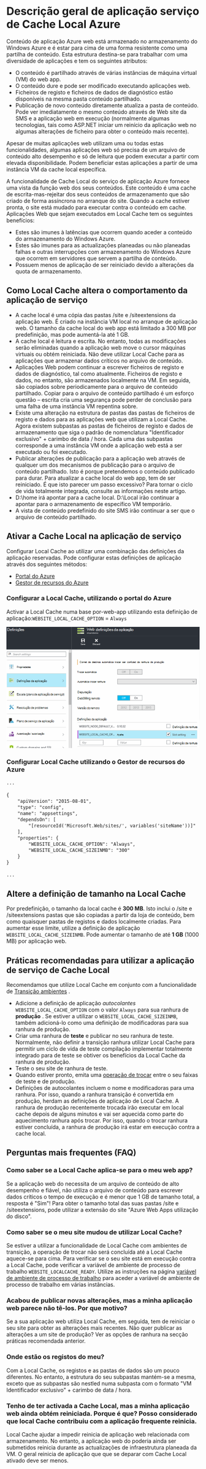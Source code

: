 <properties
   pageTitle="Descrição geral de aplicação serviço de Cache Local Azure | Microsoft Azure"
   description="Este artigo descreve como ativar, redimensionar e consultar o estado da funcionalidade Cache Local do serviço de aplicação Azure"
   services="app-service"
   documentationCenter="app-service"
   authors="SyntaxC4"
   manager="yochayk"
   editor=""
   tags="optional"
   keywords=""/>

<tags
   ms.service="app-service"
   ms.devlang="multiple"
   ms.topic="article"
   ms.tgt_pltfrm="na"
   ms.workload="na"
   ms.date="03/04/2016"
   ms.author="cfowler"/>

# <a name="azure-app-service-local-cache-overview"></a>Descrição geral de aplicação serviço de Cache Local Azure

Conteúdo de aplicação Azure web está armazenado no armazenamento do Windows Azure e é estar para cima de uma forma resistente como uma partilha de conteúdo. Esta estrutura destina-se para trabalhar com uma diversidade de aplicações e tem os seguintes atributos:  

* O conteúdo é partilhado através de várias instâncias de máquina virtual (VM) do web app.
* O conteúdo dure e pode ser modificado executando aplicações web.
* Ficheiros de registo e ficheiros de dados de diagnóstico estão disponíveis na mesma pasta conteúdo partilhado.
* Publicação de novo conteúdo diretamente atualiza a pasta de conteúdo. Pode ver imediatamente o mesmo conteúdo através de Web site da SMS e a aplicação web em execução (normalmente algumas tecnologias, tais como ASP.NET iniciar um reinício da aplicação web no algumas alterações de ficheiro para obter o conteúdo mais recente).

Apesar de muitas aplicações web utilizam uma ou todas estas funcionalidades, algumas aplicações web só precisa de um arquivo de conteúdo alto desempenho e só de leitura que podem executar a partir com elevada disponibilidade. Podem beneficiar estas aplicações a partir de uma instância VM da cache local específica.

A funcionalidade de Cache Local do serviço de aplicação Azure fornece uma vista da função web dos seus conteúdos. Este conteúdo é uma cache de escrita-mas-rejeitar dos seus conteúdos de armazenamento que são criado de forma assíncrona no arranque do site. Quando a cache estiver pronta, o site está mudado para executar contra o conteúdo em cache. Aplicações Web que sejam executados em Local Cache tem os seguintes benefícios:

* Estes são imunes à latências que ocorrem quando aceder a conteúdo do armazenamento do Windows Azure.
* Estes são imunes para as actualizações planeadas ou não planeadas falhas e outras interrupções com armazenamento do Windows Azure que ocorrem em servidores que servem a partilha de conteúdo.
* Possuem menos de aplicação de ser reiniciado devido a alterações da quota de armazenamento.

## <a name="how-local-cache-changes-the-behavior-of-app-service"></a>Como Local Cache altera o comportamento da aplicação de serviço

* A cache local é uma cópia das pastas /site e /siteextensions da aplicação web. É criado na instância VM local no arranque de aplicação web. O tamanho da cache local do web app está limitado a 300 MB por predefinição, mas pode aumentá-la até 1 GB.
* A cache local é leitura e escrita. No entanto, todas as modificações serão eliminadas quando a aplicação web move o cursor máquinas virtuais ou obtém reiniciada. Não deve utilizar Local Cache para as aplicações que armazenar dados críticos no arquivo de conteúdo.
* Aplicações Web podem continuar a escrever ficheiros de registo e dados de diagnóstico, tal como atualmente. Ficheiros de registo e dados, no entanto, são armazenados localmente na VM. Em seguida, são copiados sobre periodicamente para o arquivo de conteúdo partilhado. Copiar para o arquivo de conteúdo partilhado é um esforço questão – escrita cria uma segurança pode perder de conclusão para uma falha de uma instância VM repentina sobre.
* Existe uma alteração na estrutura de pastas das pastas de ficheiros de registo e dados para as aplicações web que utilizam a Local Cache. Agora existem subpastas as pastas de ficheiros de registo e dados de armazenamento que siga o padrão de nomenclatura "Identificador exclusivo" + carimbo de data / hora. Cada uma das subpastas corresponde a uma instância VM onde a aplicação web está a ser executado ou foi executado.  
* Publicar alterações de publicação para a aplicação web através de qualquer um dos mecanismos de publicação para o arquivo de conteúdo partilhado. Isto é porque pretendemos o conteúdo publicado para durar. Para atualizar a cache local do web app, tem de ser reiniciado. É que isto parecer um passo excessivo? Para tornar o ciclo de vida totalmente integrada, consulte as informações neste artigo.
* D:\home irá apontar para a cache local. D:\Local irão continuar a apontar para o armazenamento de específico VM temporário.
* A vista de conteúdo predefinido do site SMS irão continuar a ser que o arquivo de conteúdo partilhado.

## <a name="enable-local-cache-in-app-service"></a>Ativar a Cache Local na aplicação de serviço

Configurar Local Cache ao utilizar uma combinação das definições da aplicação reservadas. Pode configurar estas definições de aplicação através dos seguintes métodos:

* [Portal do Azure](#Configure-Local-Cache-Portal)
* [Gestor de recursos do Azure](#Configure-Local-Cache-ARM)

### <a name="configure-local-cache-by-using-the-azure-portal"></a>Configurar a Local Cache, utilizando o portal do Azure
<a name="Configure-Local-Cache-Portal"></a>

Activar a Local Cache numa base por-web-app utilizando esta definição de aplicação:`WEBSITE_LOCAL_CACHE_OPTION` = `Always`  

![As definições da aplicação portal Azure: Local Cache](media/app-service-local-cache/app-service-local-cache-configure-portal.png)

### <a name="configure-local-cache-by-using-azure-resource-manager"></a>Configurar Local Cache utilizando o Gestor de recursos do Azure
<a name="Configure-Local-Cache-ARM"></a>

```
...

{
    "apiVersion": "2015-08-01",
    "type": "config",
    "name": "appsettings",
    "dependsOn": [
        "[resourceId('Microsoft.Web/sites/', variables('siteName'))]"
    ],
    "properties": {
        "WEBSITE_LOCAL_CACHE_OPTION": "Always",
        "WEBSITE_LOCAL_CACHE_SIZEINMB": "300"
    }
}

...
```

## <a name="change-the-size-setting-in-local-cache"></a>Altere a definição de tamanho na Local Cache

Por predefinição, o tamanho da local cache é **300 MB**. Isto inclui o /site e /siteextensions pastas que são copiadas a partir da loja de conteúdo, bem como quaisquer pastas de registos e dados localmente criadas. Para aumentar esse limite, utilize a definição de aplicação `WEBSITE_LOCAL_CACHE_SIZEINMB`. Pode aumentar o tamanho de até **1 GB** (1000 MB) por aplicação web.

## <a name="best-practices-for-using-app-service-local-cache"></a>Práticas recomendadas para utilizar a aplicação de serviço de Cache Local

Recomendamos que utilize Local Cache em conjunto com a funcionalidade de [Transição ambientes](../app-service-web/web-sites-staged-publishing.md) .

* Adicione a definição de aplicação _autocolantes_ `WEBSITE_LOCAL_CACHE_OPTION` com o valor `Always` para sua ranhura de **produção** . Se estiver a utilizar o `WEBSITE_LOCAL_CACHE_SIZEINMB`, também adicioná-lo como uma definição de modificadoras para sua ranhura de produção.
* Criar uma ranhura de **teste** e publicar no seu ranhura de teste. Normalmente, não definir a transição ranhura utilizar Local Cache para permitir um ciclo de vida de teste compilação implementar totalmente integrado para de teste se obtiver os benefícios da Local Cache da ranhura de produção.
*   Teste o seu site de ranhura de teste.  
*   Quando estiver pronto, emita uma [operação de trocar](../app-service-web/web-sites-staged-publishing.md#to-swap-deployment-slots) entre o seu faixas de teste e de produção.  
*   Definições de autocolantes incluem o nome e modificadoras para uma ranhura. Por isso, quando a ranhura transição é convertida em produção, herdam as definições de aplicação de Local Cache. A ranhura de produção recentemente trocada irão executar em local cache depois de alguns minutos e vai ser aquecida como parte do aquecimento ranhura após trocar. Por isso, quando o trocar ranhura estiver concluída, a ranhura de produção irá estar em execução contra a cache local.

## <a name="frequently-asked-questions-faq"></a>Perguntas mais frequentes (FAQ)

### <a name="how-can-i-tell-if-local-cache-applies-to-my-web-app"></a>Como saber se a Local Cache aplica-se para o meu web app?

Se a aplicação web do necessita de um arquivo de conteúdo de alto desempenho e fiável, não utiliza o arquivo de conteúdo para escrever dados críticos o tempo de execução e é menor que 1 GB de tamanho total, a resposta é "Sim"! Para obter o tamanho total das suas pastas /site e /siteextensions, pode utilizar a extensão do site "Azure Web Apps utilização do disco".  

### <a name="how-can-i-tell-if-my-site-has-switched-to-using-local-cache"></a>Como saber se o meu site mudou de utilizar Local Cache?

Se estiver a utilizar a funcionalidade de Local Cache com ambientes de transição, a operação de trocar não será concluída até a Local Cache aquece-se para cima. Para verificar se o seu site está em execução contra a Local Cache, pode verificar a variável de ambiente de processo de trabalho `WEBSITE_LOCALCACHE_READY`. Utilize as instruções na página [variável de ambiente de processo de trabalho](https://github.com/projectkudu/kudu/wiki/Process-Threads-list-and-minidump-gcdump-diagsession#process-environment-variable) para aceder a variável de ambiente de processo de trabalho em várias instâncias.  

### <a name="i-just-published-new-changes-but-my-web-app-does-not-seem-to-have-them-why"></a>Acabou de publicar novas alterações, mas a minha aplicação web parece não tê-los. Por que motivo?

Se a sua aplicação web utiliza Local Cache, em seguida, tem de reiniciar o seu site para obter as alterações mais recentes. Não quer publicar as alterações a um site de produção? Ver as opções de ranhura na secção práticas recomendada anterior.

### <a name="where-are-my-logs"></a>Onde estão os registos do meu?

Com a Local Cache, os registos e as pastas de dados são um pouco diferentes. No entanto, a estrutura do seu subpastas mantém-se a mesma, exceto que as subpastas são nestled numa subpasta com o formato "VM Identificador exclusivo" + carimbo de data / hora.

### <a name="i-have-local-cache-enabled-but-my-web-app-still-gets-restarted-why-is-that-i-thought-local-cache-helped-with-frequent-app-restarts"></a>Tenho de ter activada a Cache Local, mas a minha aplicação web ainda obtém reiniciada. Porque é que? Posso considerado que local Cache contribuiu com a aplicação frequente reinicia.

Local Cache ajudar a impedir reinicia de aplicação web relacionada com armazenamento. No entanto, a aplicação web do poderia ainda ser submetidos reinicia durante as actualizações de infraestrutura planeada da VM. O geral reinicia de aplicação que que se deparar com Cache Local ativado deve ser menos.
